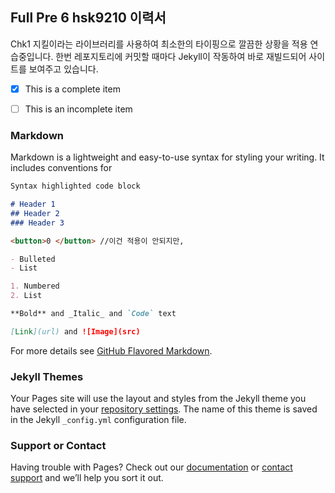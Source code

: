 ## Full Pre 6 hsk9210 이력서

Chk1
지킬이라는 라이브러리를 사용하여 최소한의 타이핑으로 깔끔한 상황을 적용 연습중입니다.
한번 레포지토리에 커밋할 때마다 Jekyll이 작동하여 바로 재빌드되어 사이트를 보여주고 있습니다.


<!--
You can use the [editor on GitHub](https://github.com/hsk9210/hsk9210.github.io/edit/master/README.md) to maintain and preview the content for your website in Markdown files.
Whenever you commit to this repository, GitHub Pages will run [Jekyll](https://jekyllrb.com/) to rebuild the pages in your site, from the content in your Markdown files.
-->

- [x] This is a complete item
- [ ] This is an incomplete item


### Markdown

Markdown is a lightweight and easy-to-use syntax for styling your writing. It includes conventions for

```markdown
Syntax highlighted code block

# Header 1
## Header 2
### Header 3

<button>0 </button> //이건 적용이 안되지만,

- Bulleted
- List

1. Numbered
2. List

**Bold** and _Italic_ and `Code` text

[Link](url) and ![Image](src)
```

For more details see [GitHub Flavored Markdown](https://guides.github.com/features/mastering-markdown/).

### Jekyll Themes

Your Pages site will use the layout and styles from the Jekyll theme you have selected in your [repository settings](https://github.com/hsk9210/hsk9210.github.io/settings). The name of this theme is saved in the Jekyll `_config.yml` configuration file.

### Support or Contact

Having trouble with Pages? Check out our [documentation](https://help.github.com/categories/github-pages-basics/) or [contact support](https://github.com/contact) and we’ll help you sort it out.
